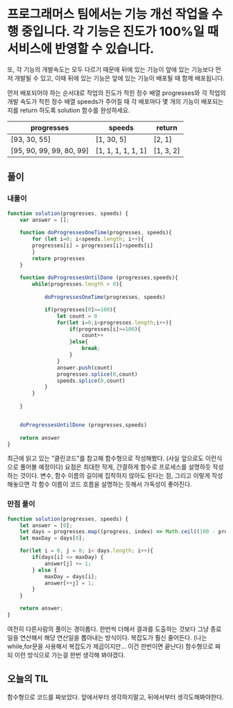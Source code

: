 # 프로그래머스 팀에서는 기능 개선 작업을 수행 중입니다. 각 기능은 진도가 100%일 때 서비스에 반영할 수 있습니다.
또, 각 기능의 개발속도는 모두 다르기 때문에 뒤에 있는 기능이 앞에 있는 기능보다 먼저 개발될 수 있고, 이때 뒤에 있는 기능은 앞에 있는 기능이 배포될 때 함께 배포됩니다.

먼저 배포되어야 하는 순서대로 작업의 진도가 적힌 정수 배열 progresses와 각 작업의 개발 속도가 적힌 정수 배열 speeds가 주어질 때 각 배포마다 몇 개의 기능이 배포되는지를 return 하도록 solution 함수를 완성하세요.

|progresses|speeds|return|
|----|----|-----|
[93, 30, 55]	|[1, 30, 5] |[2, 1]|
[95, 90, 99, 99, 80, 99]	|[1, 1, 1, 1, 1, 1] |[1, 3, 2]|


## 풀이

### 내풀이
```javascript
function solution(progresses, speeds) {
    var answer = [];
    
    function doProgressesOneTime(progresses, speeds){
        for (let i=0; i<speeds.length; i++){
        progresses[i] = progresses[i]+speeds[i]    
        }
        return progresses
    }
    
    function doProgressesUntilDone (progresses,speeds){
        while(progresses.length > 0){
        
            doProgressesOneTime(progresses, speeds)

            if(progresses[0]>=100){
                let count = 0
                for(let i=0;i<progresses.length;i++){
                    if(progresses[i]>=100){
                        count++
                    }else{
                        break;
                    }       
                }
                answer.push(count)
                progresses.splice(0,count)
                speeds.splice(0,count)
            }
        }
        
    }   


    doProgressesUntilDone (progresses,speeds)
    
    return answer
}

```

최근에 읽고 있는 "클린코드"를 참고해 함수형으로 작성해봤다. (사실 앞으로도 이런식으로 풀어볼 예정이다)
요점은 최대한 작게, 간결하게 함수로 프로세스를 설명하듯 작성하는 것이다.
변수, 함수 이름의 길이에 집착하지 않아도 된다는 점, 그리고 이렇게 작성해놓으면 각 함수 이름이 코드 흐름을 설명하는 듯해서 가독성이 좋아진다.


### 만점 풀이
```javascript
function solution(progresses, speeds) {
    let answer = [0];
    let days = progresses.map((progress, index) => Math.ceil((100 - progress) / speeds[index]));
    let maxDay = days[0];

    for(let i = 0, j = 0; i< days.length; i++){
        if(days[i] <= maxDay) {
            answer[j] += 1;
        } else {
            maxDay = days[i];
            answer[++j] = 1;
        }
    }

    return answer;
}
```
여전히 다른사람의 풀이는 경이롭다. 한번씩 더해서 결과를 도출하는 것보다 그냥 종료일을 연산해서 해당 연산일을 뽑아내는 방식이다.
복잡도가 훨신 줄어든다. (나는 while,for문을 사용해서 복잡도가 제곱이지만... 이건 한번이면 끝난다)
함수형으로 짜되 이런 방식으로 가는걸 한번 생각해 봐야겠다.

## 오늘의 TIL
함수형으로 코드를 짜보았다.
앞에서부터 생각하지말고, 뒤에서부터 생각도해봐야한다.
